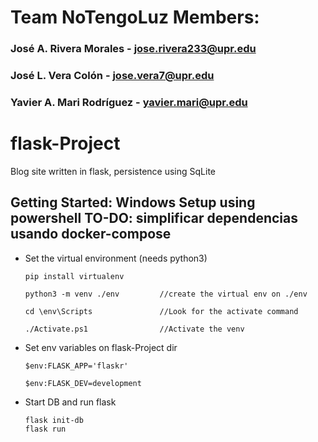 # Team NoTengoLuz Members:

### José A. Rivera Morales - jose.rivera233@upr.edu
### José L. Vera Colón - jose.vera7@upr.edu
### Yavier A. Mari Rodríguez - yavier.mari@upr.edu


# flask-Project
Blog site written in flask, persistence using SqLite 



## Getting Started: Windows Setup using powershell TO-DO: simplificar dependencias usando docker-compose

* Set the virtual environment (needs python3)


      pip install virtualenv 

      python3 -m venv ./env         //create the virtual env on ./env

      cd \env\Scripts               //Look for the activate command

      ./Activate.ps1                //Activate the venv

* Set env variables on flask-Project dir

      $env:FLASK_APP='flaskr'
  
      $env:FLASK_DEV=development
      
* Start DB and run flask

      flask init-db
      flask run
